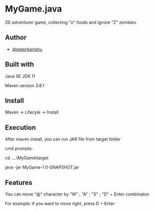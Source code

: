 
# MyGame.java

2D adventurer game, collecting "o" foods and ignore "Z" zombies.

## Author

- [@peterbartahu](https://github.com/peterbartahu)


## Built with

Java SE JDK 11

Maven version 3.8.1
## Install

Maven -> Lifecyle -> Install
## Execution

After maven install, you can run JAR file from target folder

cmd prompts: 

cd ....\MyGame\target


java -jar MyGame-1.0-SNAPSHOT.jar
## Features

You can move "@" character by "W" ; "A" ; "S" ; "D" + Enter combinaton

For example: if you want to move right, press D + Enter


